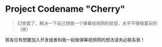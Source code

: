 # Project Codename "Cherry"

> 幻想罢了，解决一下自己想做一个弹幕视频网的欲望，水平不够做着玩的（笑）

若各位有想要加入开发或者和我一起做弹幕视频网的想法请务必联系我！
